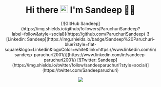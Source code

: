 <h1 align='center'>
  Hi there <img src="https://media.giphy.com/media/hvRJCLFzcasrR4ia7z/giphy.gif" width="25px"> I'm Sandeep 👨‍💻
</h1>

<div align='center'>
[![GitHub Sandeep](https://img.shields.io/github/followers/ParuchuriSandeep?label=follow&style=social)](https://github.com/ParuchuriSandeep)
[![Linkedin: Sandeep](https://img.shields.io/badge/Sandeep%20Paruchuri-blue?style=flat-square&logo=Linkedin&logoColor=white&link=https://www.linkedin.com/in/sandeep-paruchuri2001/)](https://www.linkedin.com/in/sandeep-paruchuri2001/) 
[![Twitter: Sandeep](https://img.shields.io/twitter/follow/sandeeparuchuri?style=social)](https://twitter.com/Sandeeparuchuri)
</div>

<p align="center">
	<a href="https://www.linkedin.com/in/sandeep-paruchuri2001/">
         <img src="https://github-readme-stats.vercel.app/api/top-langs/?username=ParuchuriSandeep&langs_count=10&border_radius=10&layout=compact&theme=ayu-mirage&hide=html,css" />
          </a>
          </p>

     


